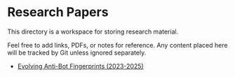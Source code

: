 # Research Papers

This directory is a workspace for storing research material.

Feel free to add links, PDFs, or notes for reference. Any
content placed here will be tracked by Git unless ignored separately.

- [Evolving Anti-Bot Fingerprints (2023-2025)](evolving-anti-bot-fingerprints.md)
